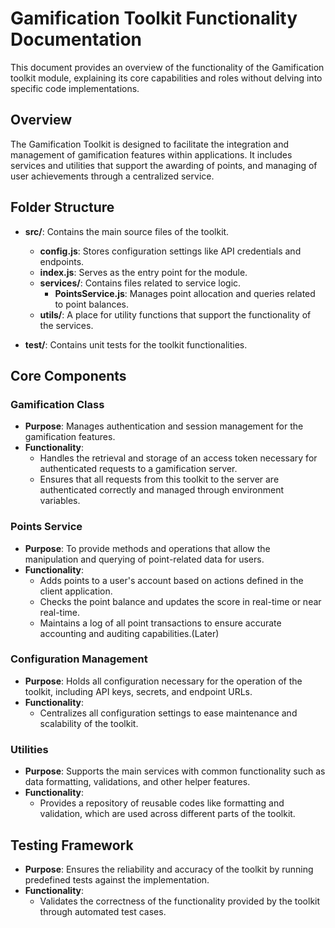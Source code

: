 # Gamification Toolkit Functionality Documentation

This document provides an overview of the functionality of the Gamification toolkit module, explaining its core capabilities and roles without delving into specific code implementations.

## Overview

The Gamification Toolkit is designed to facilitate the integration and management of gamification features within applications. It includes services and utilities that support the awarding of points, and managing of user achievements through a centralized service.

## Folder Structure

- **src/**: Contains the main source files of the toolkit.
  - **config.js**: Stores configuration settings like API credentials and endpoints.
  - **index.js**: Serves as the entry point for the module.
  - **services/**: Contains files related to service logic.
    - **PointsService.js**: Manages point allocation and queries related to point balances.
  - **utils/**: A place for utility functions that support the functionality of the services.
  
- **test/**: Contains unit tests for the toolkit functionalities.

## Core Components

### Gamification Class

- **Purpose**: Manages authentication and session management for the gamification features.
- **Functionality**:
  - Handles the retrieval and storage of an access token necessary for authenticated requests to a gamification server.
  - Ensures that all requests from this toolkit to the server are authenticated correctly and managed through environment variables.

### Points Service

- **Purpose**: To provide methods and operations that allow the manipulation and querying of point-related data for users.
- **Functionality**:
  - Adds points to a user's account based on actions defined in the client application.
  - Checks the point balance and updates the score in real-time or near real-time.
  - Maintains a log of all point transactions to ensure accurate accounting and auditing capabilities.(Later)

### Configuration Management

- **Purpose**: Holds all configuration necessary for the operation of the toolkit, including API keys, secrets, and endpoint URLs.
- **Functionality**:
  - Centralizes all configuration settings to ease maintenance and scalability of the toolkit.

### Utilities

- **Purpose**: Supports the main services with common functionality such as data formatting, validations, and other helper features.
- **Functionality**:
  - Provides a repository of reusable codes like formatting and validation, which are used across different parts of the toolkit.

## Testing Framework

- **Purpose**: Ensures the reliability and accuracy of the toolkit by running predefined tests against the implementation.
- **Functionality**:
  - Validates the correctness of the functionality provided by the toolkit through automated test cases.
